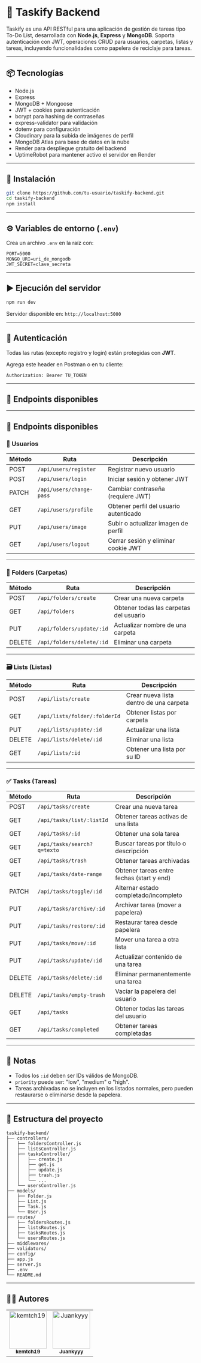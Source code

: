 # 📝 Taskify Backend

Taskify es una API RESTful para una aplicación de gestión de tareas tipo To-Do List, desarrollada con **Node.js**, **Express** y **MongoDB**. Soporta autenticación con JWT, operaciones CRUD para usuarios, carpetas, listas y tareas, incluyendo funcionalidades como papelera de reciclaje para tareas.

---

## 📦 Tecnologías

- Node.js
- Express
- MongoDB + Mongoose
- JWT + cookies para autenticación
- bcrypt para hashing de contraseñas
- express-validator para validación
- dotenv para configuración
- Cloudinary para la subida de imágenes de perfil 
- MongoDB Atlas para base de datos en la nube
- Render para despliegue gratuito del backend
- UptimeRobot para mantener activo el servidor en Render

---

## 🚀 Instalación

```bash
git clone https://github.com/tu-usuario/taskify-backend.git
cd taskify-backend
npm install
```

---

## ⚙️ Variables de entorno (`.env`)

Crea un archivo `.env` en la raíz con:

```
PORT=5000
MONGO_URI=uri_de_mongodb
JWT_SECRET=clave_secreta
```

---

## ▶️ Ejecución del servidor

```bash
npm run dev
```

Servidor disponible en: `http://localhost:5000`

---

## 🔐 Autenticación

Todas las rutas (excepto registro y login) están protegidas con **JWT**.

Agrega este header en Postman o en tu cliente:

```
Authorization: Bearer TU_TOKEN
```

---

## 📁 Endpoints disponibles

---

## 📁 Endpoints disponibles

### 👤 Usuarios

| Método | Ruta                     | Descripción                                 |
| ------ | ------------------------ | ------------------------------------------- |
| POST   | `/api/users/register`    | Registrar nuevo usuario                     |
| POST   | `/api/users/login`       | Iniciar sesión y obtener JWT                |
| PATCH  | `/api/users/change-pass` | Cambiar contraseña (requiere JWT)           |
| GET    | `/api/users/profile`     | Obtener perfil del usuario autenticado      |
| PUT    | `/api/users/image`       | Subir o actualizar imagen de perfil         |
| GET    | `/api/users/logout`      | Cerrar sesión y eliminar cookie JWT         |

---

### 📂 Folders (Carpetas)

| Método | Ruta                      | Descripción                            |
| ------ | ------------------------- | -------------------------------------- |
| POST   | `/api/folders/create`     | Crear una nueva carpeta                |
| GET    | `/api/folders`            | Obtener todas las carpetas del usuario |
| PUT    | `/api/folders/update/:id` | Actualizar nombre de una carpeta       |
| DELETE | `/api/folders/delete/:id` | Eliminar una carpeta                   |

---

### 🗃️ Lists (Listas)

| Método | Ruta                          | Descripción                             |
| ------ | ----------------------------- | --------------------------------------- |
| POST   | `/api/lists/create`           | Crear nueva lista dentro de una carpeta |
| GET    | `/api/lists/folder/:folderId` | Obtener listas por carpeta              |
| PUT    | `/api/lists/update/:id`       | Actualizar una lista                    |
| DELETE | `/api/lists/delete/:id`       | Eliminar una lista                      |
| GET    | `/api/lists/:id`              | Obtener una lista por su ID             | 

---

### ✅ Tasks (Tareas)

| Método | Ruta                        | Descripción                               |
| ------ | --------------------------- | ----------------------------------------- |
| POST   | `/api/tasks/create`         | Crear una nueva tarea                     |
| GET    | `/api/tasks/list/:listId`   | Obtener tareas activas de una lista       |
| GET    | `/api/tasks/:id`            | Obtener una sola tarea                    |
| GET    | `/api/tasks/search?q=texto` | Buscar tareas por título o descripción    |
| GET    | `/api/tasks/trash`          | Obtener tareas archivadas                 |
| GET    | `/api/tasks/date-range`     | Obtener tareas entre fechas (start y end) |
| PATCH  | `/api/tasks/toggle/:id`     | Alternar estado completado/incompleto     |
| PUT    | `/api/tasks/archive/:id`    | Archivar tarea (mover a papelera)         |
| PUT    | `/api/tasks/restore/:id`    | Restaurar tarea desde papelera            |
| PUT    | `/api/tasks/move/:id`       | Mover una tarea a otra lista              |
| PUT    | `/api/tasks/update/:id`     | Actualizar contenido de una tarea         |
| DELETE | `/api/tasks/delete/:id`     | Eliminar permanentemente una tarea        |
| DELETE | `/api/tasks/empty-trash`    | Vaciar la papelera del usuario            |
| GET    | `/api/tasks`                | Obtener todas las tareas del usuario      |
| GET    | `/api/tasks/completed`      | Obtener tareas completadas                |

---

## 🧠 Notas

- Todos los `:id` deben ser IDs válidos de MongoDB.
- `priority` puede ser: "low", "medium" o "high".
- Tareas archivadas no se incluyen en los listados normales, pero pueden restaurarse o eliminarse desde la papelera.

---

## 📂 Estructura del proyecto

```
taskify-backend/
├── controllers/
│   ├── foldersController.js
│   ├── listsController.js
│   ├── tasksController/
│   │   ├── create.js
│   │   ├── get.js
│   │   ├── update.js
│   │   ├── trash.js
│   │   └── ...
│   └── usersController.js
├── models/
│   ├── Folder.js
│   ├── List.js
│   ├── Task.js
│   └── User.js
├── routes/
│   ├── foldersRoutes.js
│   ├── listsRoutes.js
│   ├── tasksRoutes.js
│   └── usersRoutes.js
├── middlewares/
├── validators/
├── config/
├── app.js
├── server.js
├── .env
└── README.md
```

---

## 👨‍💻 Autores

<table>
  <tr>
    <td align="center">
      <a href="https://github.com/kemtch19">
        <img src="https://avatars.githubusercontent.com/u/92267985?v=4" width="100px;" alt="kemtch19"/>
        <br />
        <sub><b>kemtch19</b></sub>
      </a>
    </td>
    <td align="center">
      <a href="https://github.com/Juankyyy">
        <img src="https://avatars.githubusercontent.com/u/103221572?v=4" width="100px;" alt="Juankyyy"/>
        <br />
        <sub><b>Juankyyy</b></sub>
      </a>
    </td>   
  </tr>
</table>

